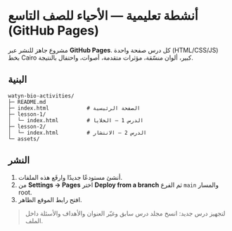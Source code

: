 # أنشطة تعليمية — الأحياء للصف التاسع (GitHub Pages)

مشروع جاهز للنشر عبر **GitHub Pages**. كل درس صفحة واحدة (HTML/CSS/JS) بخط Cairo كبير، ألوان منسّقة، مؤثرات متقدمة، أصوات، واحتفال بالنتيجة.

## البنية
```
watyn-bio-activities/
├─ README.md
├─ index.html            # الصفحة الرئيسية
├─ lesson-1/
│  └─ index.html         # الدرس 1 — الخلايا
├─ lesson-2/
│  └─ index.html         # الدرس 2 — الانتشار
└─ assets/
```
## النشر
1) أنشئ مستودعًا جديدًا وارفَع هذه الملفات.
2) من **Settings → Pages** اختر **Deploy from a branch** ثم الفرع `main` والمسار root.
3) افتح رابط الموقع الظاهر.

> لتجهيز درس جديد: انسخ مجلد درس سابق وغيّر العنوان والأهداف والأسئلة داخل الملف.
